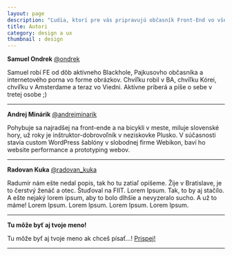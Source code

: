 ```yaml
---
layout: page
description: "Ľudia, ktorí pre vás pripravujú občasník Front-End vo všetkej svojej kráse"
title: Autori
category: design a ux
thumbnail : design
---
```



**Samuel Ondrek**
[@ondrek](https://twitter.com/ondrek)

Samuel robí FE od dôb aktívneho Blackhole, Pajkusovho občasníka a internetového porna vo forme obrázkov. Chvíľku robil
v BA, chvíľku Kórei, chvíľku v Amsterdame a teraz vo Viedni. Aktívne priberá a píše o sebe v tretej osobe ;)


---

**Andrej Minárik**
[@andrejminarik](https://twitter.com/andrejminarik)

Pohybuje sa najradšej na front-ende a na bicykli v meste, miluje slovenské hory, už roky je inštruktor-dobrovoľník
v neziskovke Plusko. V súčasnosti stavia custom WordPress šablóny v slobodnej firme Webikon, baví ho website performance
a prototyping webov.


---

**Radovan Kuka**
[@radovan_kuka](https://twitter.com/radovan_kuka)

Radumír nám ešte nedal popis, tak ho tu zatiaľ opíšeme. Žije v Bratislave, je to čerstvý ženáč a otec. Štuďoval na
FIIT. Lorem Ipsum. Tak, to by aj stačílo. A ešte nejaký lorem ipsum, aby to bolo dlhšie a nevyzeralo sucho. A už to
máme! Lorem Ipsum. Lorem Ipsum. Lorem Ipsum. Lorem Ipsum.

---

**Tu môže byť aj tvoje meno!**

Tu môže byť aj tvoje meno ak chceš písať…! [Prispej!](/p/prispej)

---